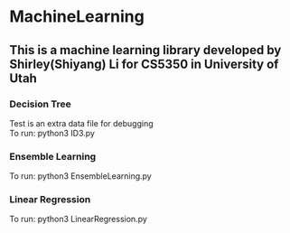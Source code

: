# MachineLearning
## This is a machine learning library developed by Shirley(Shiyang) Li for CS5350 in University of Utah
### Decision Tree
Test is an extra data file for debugging</br>
To run: python3 ID3.py</br>
### Ensemble Learning
To run: python3 EnsembleLearning.py
### Linear Regression
To run: python3 LinearRegression.py
